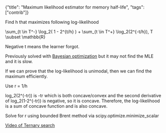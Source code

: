 {"title": "Maximum likelihood estimator for memory half-life", "tags": ["contrib"]}

Find h that maximizes following log-likelihood

\sum_{t \in T^-} \log_2( 1 - 2^{t/h} ) + \sum_{t \in T^+} \log_2(2^{-t/h}), T \subset \mathbb{R}

Negative t means the learner forgot.

Previously solved with [Bayesian optimization](https://www.youtube.com/watch?v=WkZueBgKFYM) but it may not find the MLE and it is slow.

If we can prove that the log-likelihood is unimodal, then we can find the maximum efficiently.

Use r = 1/h

log_2(2^(-tr)) is -tr which is both concave/convex and the second derivative of log_2(1-2^(-tr)) is negative, so it is concave.
Therefore, the log-likelihood is a sum of concave function and is also concave.

Solve for r using bounded Brent method via scipy.optimize.minimize_scalar

[Video of Ternary search](https://www.youtube.com/watch?v=7h86n97naH4)


